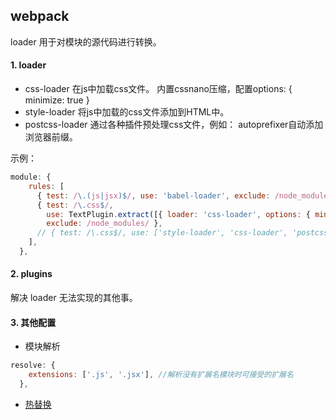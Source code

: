 ## webpack
loader 用于对模块的源代码进行转换。
#### 1. loader
- css-loader
在js中加载css文件。
内置cssnano压缩，配置options: { minimize: true }
- style-loader
将js中加载的css文件添加到HTML中。
- postcss-loader
通过各种插件预处理css文件，例如：
autoprefixer自动添加浏览器前缀。

示例：
```javascript
module: {
    rules: [
      { test: /\.(js|jsx)$/, use: 'babel-loader', exclude: /node_modules/ },
      { test: /\.css$/,
        use: TextPlugin.extract([{ loader: 'css-loader', options: { minimize: true } }, 'postcss-loader']),
        exclude: /node_modules/ },
      // { test: /\.css$/, use: ['style-loader', 'css-loader', 'postcss-loader'], exclude: /node_modules/ },
    ],
  },
```

#### 2. plugins
解决 loader 无法实现的其他事。

#### 3. 其他配置
- 模块解析
```javascript
resolve: {
    extensions: ['.js', '.jsx'], //解析没有扩展名模块时可接受的扩展名
  },
```
- [热替换](https://github.com/huanqingli/life-note/blob/master/%E5%8E%9F%E5%88%9B%E6%96%87%E7%AB%A0/%E6%8A%80%E6%9C%AF%E7%B1%BB/react-%E7%83%AD%E6%9B%BF%E6%8D%A2.md)